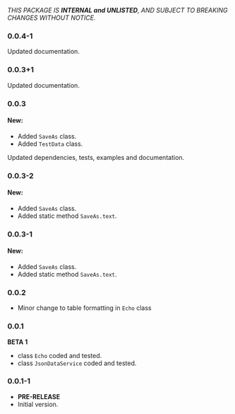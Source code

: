 <!-- 
BSD 3-Clause License
Copyright (c) 2022, GM Consult Pty Ltd
All rights reserved. 
-->

*THIS PACKAGE IS **INTERNAL and UNLISTED**, AND SUBJECT TO BREAKING CHANGES WITHOUT NOTICE.*

### 0.0.4-1

Updated documentation.

### 0.0.3+1

Updated documentation.

### 0.0.3

#### New:
- Added `SaveAs` class.
- Added `TestData` class.

Updated dependencies, tests, examples and documentation.

### 0.0.3-2

#### New:
- Added `SaveAs` class.
- Added static method `SaveAs.text`.

### 0.0.3-1

#### New:
- Added `SaveAs` class.
- Added static method `SaveAs.text`.

### 0.0.2

- Minor change to table formatting in `Echo` class

### 0.0.1
**BETA 1**

- class `Echo` coded and tested.
- class `JsonDataService` coded and tested.

### 0.0.1-1

- **PRE-RELEASE**
- Initial version.